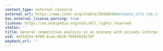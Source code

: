 ```yaml
---
content_type: external-resource
external_url: https://www.jstor.org/stable/2648863#metadata_info_tab_contents
has_external_license_warning: true
license: https://en.wikipedia.org/wiki/All_rights_reserved
status: ''
title: General competitive analysis in an economy with private information.
uid: 4a51e52e-8f09-4caa-8b18-f9d4562917df
wayback_url: ''
---
```

